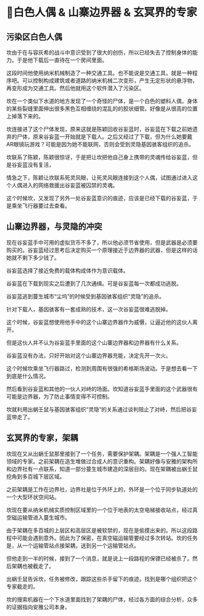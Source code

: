 # 🌟白色人偶 & 山寨边界器 & 玄冥界的专家

## 污染区白色人偶

坎由于在与容灰希的战斗中意识受到了很大的创伤，所以已经失去了控制身体的能力。于是他下载后一直待在一个房间里面。

这段时间他使用纳米机械制造了一种交通工具。也不能说是交通工具，就是一种程序吧。可以控制构成建筑或者道路的纳米机械二次变形，产生无定形状的悬浮物，再变形成为交通工具。然后他就用这个软件潜入了污染区。

坎在一个类似下水道的地方发现了一个奇怪的尸体，是一个白色的塑料人偶，身体的某些裂缝里面伸出很多黑色互相缠绕的混乱的的胶状细管。好像是从很高的位置上掉落下来的。

坎连接进了这个尸体发现，原来这就是陈颖回收谷妄蓝时，谷妄蓝在下载之前她遗弃的尸体，原来谷妄蓝一开始就是下载人。之后又经过了下载，但为什么她要戴AR眼镜玩游戏？可能是因为她不能联网，否则会受到灵隐基因骇客组织的追杀。

坎联系了陈颖，陈颖很惊讶，于是把让坎把他自己身上携带的灵魂传给谷妄蓝，但是谷妄蓝没有复活，

情急之下，陈颖让坎联系死灵风眼，让死灵风眼连接到这个人偶，试图通过进入这个人偶进入的网络救援出谷妄蓝被囚禁的灵魂。

这个时候坎，又发现了另外一处谷妄蓝意识的痕迹，应该是已经下载的谷妄蓝，于是乘坐飞行器要过去查看。

## 山寨边界器，与灵隐的冲突

现在谷妄蓝手中可用的虚拟货币不多了，所以他必须节省使用，但是武器是必须要购买的。谷妄蓝经过思考后决定购买一个原理接近于边界器的武器，但是这样的话她就不剩下多少钱了。

谷妄蓝选择了接近免费的载体构成体作为意识载体。

谷妄蓝在下载到现实之后遭到了几次通缉。可是谷妄蓝每一次都成功逃脱。

谷妄蓝逃到蔓生城市“尘坞”的时候受到基因骇客组织“灵隐”的追杀。

针对下载人，基因骇客有一套成熟的技术，这一次谷妄蓝很难逃脱掉。

这个时候，谷妄蓝想使用他手中的这个山寨边界器作为威慑，让逼近他的这伙人离开。

但是这伙人并不认为谷妄蓝手里面的这个山寨边界器和边界器有什么关系。

谷妄蓝没有办法，只好开始对这个山寨边界器充能，决定先开一次火。

这个时候坎乘坐飞行器路过，检测到周围有很强的希格斯场波动。于是想去看一下到底是什么情况。

然后看到谷妄蓝和其他的一伙人对峙的场面。坎知道谷妄蓝手里面的这个武器很有可能是边界器，为了防止事情变得不可控制。

坎就利用出蜗壬鼠与基因骇客组织“灵隐”的关系通过谈判阻止了对峙，然后把谷妄蓝带走了。

## 玄冥界的专家，架耦

坎现在又从出蜗壬鼠那里接到了一个任务，需要保护架耦。架耦是一个强人工智能领域的专家。之前架耦在造生堆做过合成人的意识重构。架耦好像与安雅的架构所和边界社有一点联系，知道一部分蔓生城市建造的深层目的。现在架耦被出蜗壬鼠挖角到多百城下层区域。

之前架耦是工作在边界社，边界社是位于外环上的，外环是一个位于同步轨道处的一个大型环状空间站。

坎现在要从纳米机械实质控制区域里的一个位于地表的太空电梯接收站点，经过真空磁运输管进入蔓生城市。

由于架耦在多百城的上层区和高层区是被软禁的，现在是偷摸出来的。所以这段路程中可能会遇到意外。因此为了保密，在真空磁运输管要经过多次转站。坎的任务是，从一个运输管站点接架耦，送到另一个运输管站点。

但他走到一半的时候，接到了一个消息，就是说上一段路程的保镖已经被杀了。然后架耦也被截走了。

出蜗壬鼠告诉坎，任务被修改，跟踪这些杀手留下的痕迹。找到是哪个组织把这个专家截走的。

坎的搜索机器在一个下水道里面找到了架耦的尸体，经过各方面的综合分析，众多的证据指向安雅公司本身。



